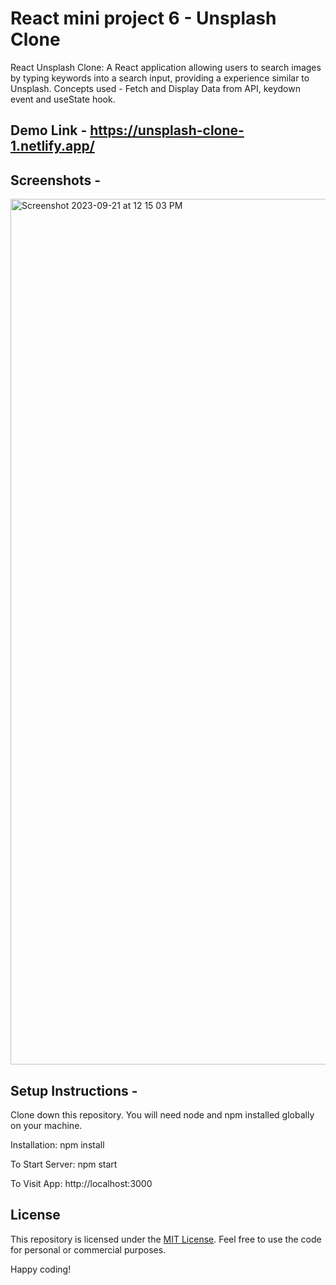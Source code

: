 # React mini project 6 - Unsplash Clone
React Unsplash Clone: A React application allowing users to search images by typing keywords into a search input, providing a experience similar to Unsplash. Concepts used - Fetch and Display Data from API, keydown event and useState hook.

## Demo Link - https://unsplash-clone-1.netlify.app/

## Screenshots - 

<img width="1385" alt="Screenshot 2023-09-21 at 12 15 03 PM" src="https://github.com/praduman20/Unsplash-Clone-React-mini-project-6/assets/87388316/1850b993-9d5e-439d-8256-ea4f8ae4aed3">

## Setup Instructions -

Clone down this repository. You will need node and npm installed globally on your machine.

Installation: npm install

To Start Server: npm start

To Visit App: http://localhost:3000

## License

This repository is licensed under the [MIT License](https://opensource.org/license/mit/). Feel free to use the code for personal or commercial purposes.

Happy coding!

